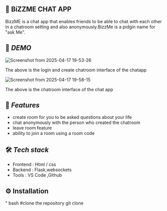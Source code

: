 ## 🌟 BiZZME CHAT APP 
BizzME is a chat app that enables friends to be able to chat with each other in a chatroom setting and also anonymously.BizzMe is a pidgin name for "ask Me".

##  📸 *DEMO*
![Screenshot from 2025-04-17 19-53-26](https://github.com/user-attachments/assets/ae1f59fb-c852-42c7-9e60-89ffe02bd5cd)

The above is the login and create chatroom interface of the chatapp


![Screenshot from 2025-04-17 19-58-15](https://github.com/user-attachments/assets/6b355a8a-5cfa-4fae-b5ca-8d3d99322cd5)


The above is the chatroom interface of the chat app

## 🚀 *Features* 
- create room for you to be asked questions about your life 
- chat anonymously with the person who created the chatroom
- leave room feature
- ability to join a room using a room code

##  🛠️ *Tech stack*

- Frontend : Html / css
- Backend : Flask,websockets
- Tools : VS Code ,Github

## ⚙️ Installation 
" bash 
#clone the repository
git clone 
